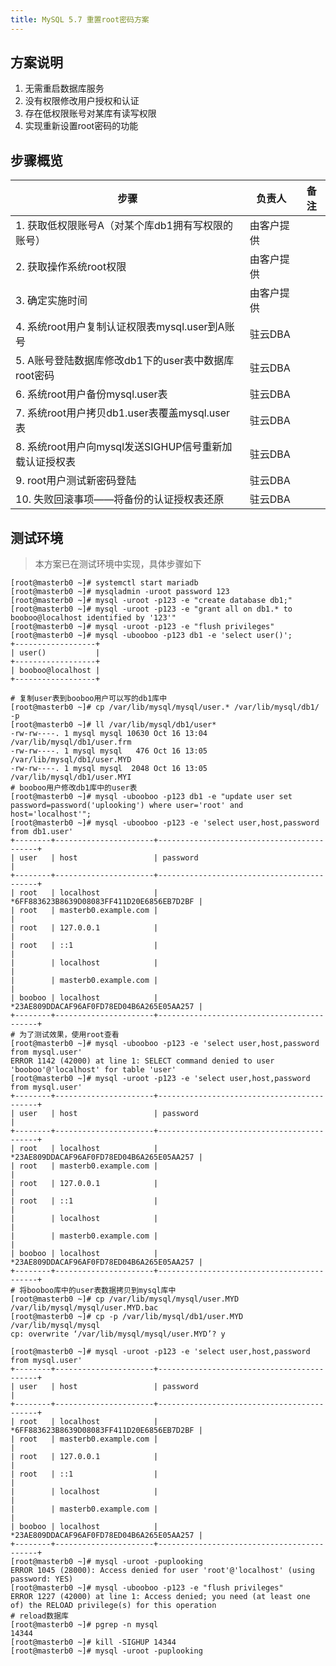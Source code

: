 ```yaml
---
title: MySQL 5.7 重置root密码方案
---
```


## 方案说明

1. 无需重启数据库服务
2. 没有权限修改用户授权和认证
3. 存在低权限账号对某库有读写权限
4. 实现重新设置root密码的功能

## 步骤概览

| 步骤                                                   | 负责人     | 备注 |
| ------------------------------------------------------ | ---------- | ---- |
| 1. 获取低权限账号A（对某个库db1拥有写权限的账号）      | 由客户提供 |      |
| 2. 获取操作系统root权限                                | 由客户提供 |      |
| 3. 确定实施时间                                        | 由客户提供 |      |
| 4. 系统root用户复制认证权限表mysql.user到A账号         | 驻云DBA    |      |
| 5. A账号登陆数据库修改db1下的user表中数据库root密码    | 驻云DBA    |      |
| 6. 系统root用户备份mysql.user表                        | 驻云DBA    |      |
| 7. 系统root用户拷贝db1.user表覆盖mysql.user表          | 驻云DBA    |      |
| 8. 系统root用户向mysql发送SIGHUP信号重新加载认证授权表 | 驻云DBA    |      |
| 9. root用户测试新密码登陆                              | 驻云DBA    |      |
| 10. 失败回滚事项——将备份的认证授权表还原               | 驻云DBA    |      |

## 测试环境

> 本方案已在测试环境中实现，具体步骤如下

```shell
[root@masterb0 ~]# systemctl start mariadb
[root@masterb0 ~]# mysqladmin -uroot password 123
[root@masterb0 ~]# mysql -uroot -p123 -e "create database db1;"
[root@masterb0 ~]# mysql -uroot -p123 -e "grant all on db1.* to booboo@localhost identified by '123'"
[root@masterb0 ~]# mysql -uroot -p123 -e "flush privileges"
[root@masterb0 ~]# mysql -ubooboo -p123 db1 -e 'select user()';
+------------------+
| user()           |
+------------------+
| booboo@localhost |
+------------------+

# 复制user表到booboo用户可以写的db1库中
[root@masterb0 ~]# cp /var/lib/mysql/mysql/user.* /var/lib/mysql/db1/ -p
[root@masterb0 ~]# ll /var/lib/mysql/db1/user*
-rw-rw----. 1 mysql mysql 10630 Oct 16 13:04 /var/lib/mysql/db1/user.frm
-rw-rw----. 1 mysql mysql   476 Oct 16 13:05 /var/lib/mysql/db1/user.MYD
-rw-rw----. 1 mysql mysql  2048 Oct 16 13:05 /var/lib/mysql/db1/user.MYI
# booboo用户修改db1库中的user表
[root@masterb0 ~]# mysql -ubooboo -p123 db1 -e "update user set password=password('uplooking') where user='root' and host='localhost'";
[root@masterb0 ~]# mysql -ubooboo -p123 -e 'select user,host,password from db1.user'
+--------+----------------------+-------------------------------------------+
| user   | host                 | password                                  |
+--------+----------------------+-------------------------------------------+
| root   | localhost            | *6FF883623B8639D08083FF411D20E6856EB7D2BF |
| root   | masterb0.example.com |                                           |
| root   | 127.0.0.1            |                                           |
| root   | ::1                  |                                           |
|        | localhost            |                                           |
|        | masterb0.example.com |                                           |
| booboo | localhost            | *23AE809DDACAF96AF0FD78ED04B6A265E05AA257 |
+--------+----------------------+-------------------------------------------+
# 为了测试效果，使用root查看
[root@masterb0 ~]# mysql -ubooboo -p123 -e 'select user,host,password from mysql.user'
ERROR 1142 (42000) at line 1: SELECT command denied to user 'booboo'@'localhost' for table 'user'
[root@masterb0 ~]# mysql -uroot -p123 -e 'select user,host,password from mysql.user'
+--------+----------------------+-------------------------------------------+
| user   | host                 | password                                  |
+--------+----------------------+-------------------------------------------+
| root   | localhost            | *23AE809DDACAF96AF0FD78ED04B6A265E05AA257 |
| root   | masterb0.example.com |                                           |
| root   | 127.0.0.1            |                                           |
| root   | ::1                  |                                           |
|        | localhost            |                                           |
|        | masterb0.example.com |                                           |
| booboo | localhost            | *23AE809DDACAF96AF0FD78ED04B6A265E05AA257 |
+--------+----------------------+-------------------------------------------+
# 将booboo库中的user表数据拷贝到mysql库中
[root@masterb0 ~]# cp /var/lib/mysql/mysql/user.MYD /var/lib/mysql/mysql/user.MYD.bac
[root@masterb0 ~]# cp -p /var/lib/mysql/db1/user.MYD /var/lib/mysql/mysql
cp: overwrite ‘/var/lib/mysql/mysql/user.MYD’? y

[root@masterb0 ~]# mysql -uroot -p123 -e 'select user,host,password from mysql.user'
+--------+----------------------+-------------------------------------------+
| user   | host                 | password                                  |
+--------+----------------------+-------------------------------------------+
| root   | localhost            | *6FF883623B8639D08083FF411D20E6856EB7D2BF |
| root   | masterb0.example.com |                                           |
| root   | 127.0.0.1            |                                           |
| root   | ::1                  |                                           |
|        | localhost            |                                           |
|        | masterb0.example.com |                                           |
| booboo | localhost            | *23AE809DDACAF96AF0FD78ED04B6A265E05AA257 |
+--------+----------------------+-------------------------------------------+
[root@masterb0 ~]# mysql -uroot -puplooking
ERROR 1045 (28000): Access denied for user 'root'@'localhost' (using password: YES)
[root@masterb0 ~]# mysql -ubooboo -p123 -e "flush privileges"
ERROR 1227 (42000) at line 1: Access denied; you need (at least one of) the RELOAD privilege(s) for this operation
# reload数据库
[root@masterb0 ~]# pgrep -n mysql
14344
[root@masterb0 ~]# kill -SIGHUP 14344
[root@masterb0 ~]# mysql -uroot -puplooking
```
